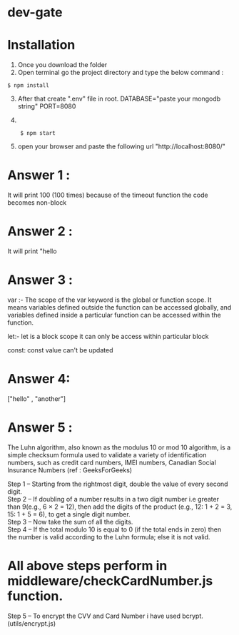 # dev-gate

# Installation

1.  Once you download the folder
2.  Open terminal go the project directory and type the below command :

```shell
$ npm install
```

3. After that create ".env" file in root.
   DATABASE="paste your mongodb string"
   PORT=8080

4.

```shell
    $ npm start
```

5. open your browser and paste the following url
   "http://localhost:8080/"

# Answer 1 :

It will print 100 (100 times) because of the timeout function the code becomes non-block

# Answer 2 :

It will print "hello

# Answer 3 :

var :- The scope of the var keyword is the global or function scope. It means variables defined outside the function can be accessed globally, and variables defined inside a particular function can be accessed within the function.

let:- let is a block scope it can only be access within particular block

const: const value can't be updated

# Answer 4:

["hello" , "another"]

# Answer 5 :

The Luhn algorithm, also known as the modulus 10 or mod 10 algorithm, is a simple checksum formula used to validate a variety of identification numbers, such as credit card numbers, IMEI numbers, Canadian Social Insurance Numbers (ref : GeeksForGeeks)

Step 1 – Starting from the rightmost digit, double the value of every second digit.
<br>
Step 2 – If doubling of a number results in a two digit number i.e greater than 9(e.g., 6 × 2 = 12), then add the digits of the product (e.g., 12: 1 + 2 = 3, 15: 1 + 5 = 6), to get a single digit number.
<br>
Step 3 – Now take the sum of all the digits.
<br>
Step 4 – If the total modulo 10 is equal to 0 (if the total ends in zero) then the number is valid according to the Luhn formula; else it is not valid.

# All above steps perform in middleware/checkCardNumber.js function.

Step 5 – To encrypt the CVV and Card Number i have used bcrypt. (utils/encrypt.js)
